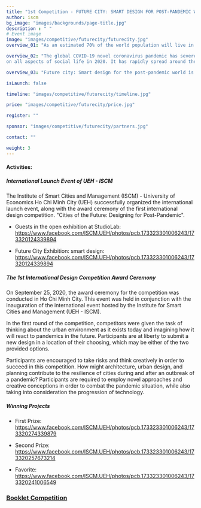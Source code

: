 ```yaml
---
title: "1st Competition - FUTURE CITY: SMART DESIGN FOR POST-PANDEMIC WORLD"
author: iscm
bg_image: "images/backgrounds/page-title.jpg"
description : " "
# Event image
image: "images/competitive/futurecity/futurecity.jpg"
overview_01: "As an estimated 70% of the world population will live in cities by 2050, architecture, urban design, and planning against pandemic will become even more important in years to come. But the pandemic also offers a chance to change and prepare for our future. This is the time for us to reshape the way our cities are built, maintained, and lived in. The question is: How should we shape our city for the unknown future? "

overview_02: "The global COVID-19 novel coronavirus pandemic has severe negative impacts
on all aspects of social life in 2020. It has rapidly spread around the world, posing enormous health, economic, environmental, and social challenges to the entire human population. "

overview_03: "Future city: Smart design for the post-pandemic world is a first competition launched by Institute of Smart City and Management (ISCM), University of Economics Ho Chi Minh city (UEH) in partnership with University of Architecture Hochiminh city, Hochiminh city the University of Technology, Handong Global University, Technical The University of Mandalay, Blekinge Institute of Technology, Politecnico di Milano, Le Cnam, University of Melbourne. The competition is sponsored by HTE Global Co. Ltd, Handong Engineering and Construction Co. Ltd., and Korea Institute of Building Energy Technology. In this very first competition, participants are asked to look at the existing urban built environment and imagine how it should cope with the future pandemic."

isLaunch: false

timeline: "images/competitive/futurecity/timeline.jpg"

price: "images/competitive/futurecity/price.jpg"

register: ""

sponsor: "images/competitive/futurecity/partners.jpg"

contact: "" 

weight: 3
---
```


#### Activities:

##### International Launch Event of UEH - ISCM
The Institute of Smart Cities and Management (ISCM) - University of Economics Ho Chi Minh City (UEH) successfully organized the international launch event, along with the award ceremony of the first international design competition. "Cities of the Future: Designing for Post-Pandemic". 

* Guests in the open exhibition at StudioLab: <https://www.facebook.com/ISCM.UEH/photos/pcb.173323301006243/173320124339894> 

* Future City Exhibition: smart design: <https://www.facebook.com/ISCM.UEH/photos/pcb.173323301006243/17320124339894>


##### The 1st International Design Competition Award Ceremony 

On September 25, 2020, the award ceremony for the competition was conducted in Ho Chi Minh City. This event was held in conjunction with the inauguration of the international event hosted by the Institute for Smart Cities and Management (UEH - ISCM).

In the first round of the competition, competitors were given the task of thinking about the urban environment as it exists today and imagining how it will react to pandemics in the future. Participants are at liberty to submit a new design in a location of their choosing, which may be either of the two provided options.

Participants are encouraged to take risks and think creatively in order to succeed in this competition. How might architecture, urban design, and planning contribute to the resilience of cities during and after an outbreak of a pandemic? Participants are required to employ novel approaches and creative conceptions in order to combat the pandemic situation, while also taking into consideration the progression of technology.

##### Winning Projects

* First Prize: <https://www.facebook.com/ISCM.UEH/photos/pcb.173323301006243/173320274339879>

* Second Prize: <https://www.facebook.com/ISCM.UEH/photos/pcb.173323301006243/173320257673214>

* Favorite: <https://www.facebook.com/ISCM.UEH/photos/pcb.173323301006243/173320241006549>

### [Booklet Competition](https://drive.google.com/file/d/15xVXc-Zoc7g-7JEYNZQ9fEoGOfltWOwN/preview)